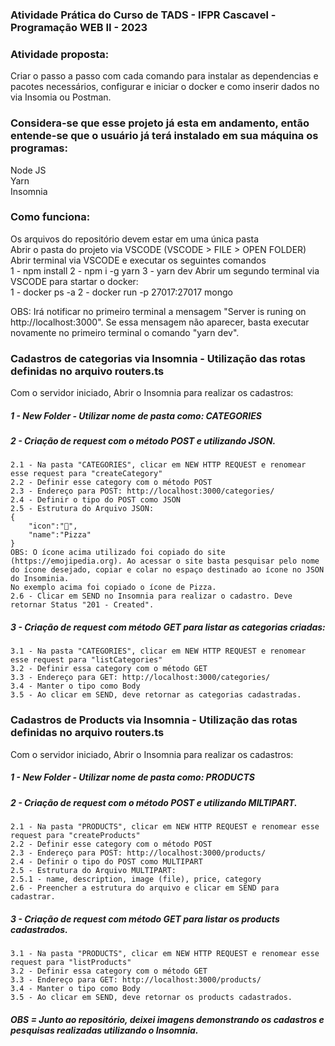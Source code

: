 ### Atividade Prática do Curso de TADS - IFPR Cascavel - Programação WEB II - 2023</br>

### Atividade proposta:</br>
Criar o passo a passo com cada comando para instalar as dependencias e pacotes necessários, configurar e iniciar o docker e como inserir dados no via Insomia ou Postman.</br>

### Considera-se que esse projeto já esta em andamento, então entende-se que o usuário já terá instalado em sua máquina os programas:</br>

Node JS</br>
Yarn</br>
Insomnia</br>

### Como funciona:</br>

Os arquivos do repositório devem estar em uma única pasta</br>
Abrir o pasta do projeto via VSCODE (VSCODE > FILE > OPEN FOLDER)</br>
Abrir terminal via VSCODE e executar os seguintes comandos</br>
	1 - npm install
	2 - npm i -g yarn
	3 - yarn dev
Abrir um segundo terminal via VSCODE para startar o docker:</br>
	1 - docker ps -a
	2 - docker run -p 27017:27017 mongo

OBS: Irá notificar no primeiro terminal a mensagem "Server is runing on http://localhost:3000". Se essa mensagem não aparecer, basta executar novamente no primeiro terminal o comando "yarn dev".

### Cadastros de categorias via Insomnia - Utilização das rotas definidas no arquivo routers.ts
Com o servidor iniciado, Abrir o Insomnia para realizar os cadastros:</br>
	
##### 1 - New Folder - Utilizar nome de pasta como: CATEGORIES

##### 2 - Criação de request com o método POST e utilizando JSON.
		
	2.1 - Na pasta "CATEGORIES", clicar em NEW HTTP REQUEST e renomear esse request para "createCategory"
	2.2 - Definir esse category com o método POST 
	2.3 - Endereço para POST: http://localhost:3000/categories/
	2.4 - Definir o tipo do POST como JSON
	2.5 - Estrutura do Arquivo JSON:
	{
		"icon":"🍕",
		"name":"Pizza"
	}
	OBS: O ícone acima utilizado foi copiado do site (https://emojipedia.org). Ao acessar o site basta pesquisar pelo nome do ícone desejado, copiar e colar no espaço destinado ao ícone no JSON do Insominia.
	No exemplo acima foi copiado o ícone de Pizza.
	2.6 - Clicar em SEND no Insomnia para realizar o cadastro. Deve retornar Status "201 - Created".

##### 3 - Criação de request com método GET para listar as categorias criadas:
	
	3.1 - Na pasta "CATEGORIES", clicar em NEW HTTP REQUEST e renomear esse request para "listCategories"
	3.2 - Definir essa category com o método GET
	3.3 - Endereço para GET: http://localhost:3000/categories/
	3.4 - Manter o tipo como Body
	3.5 - Ao clicar em SEND, deve retornar as categorias cadastradas.

### Cadastros de Products via Insomnia - Utilização das rotas definidas no arquivo routers.ts
Com o servidor iniciado, Abrir o Insomnia para realizar os cadastros:</br>
	
##### 1 - New Folder - Utilizar nome de pasta como: PRODUCTS

##### 2 - Criação de request com o método POST e utilizando MILTIPART.
	
	2.1 - Na pasta "PRODUCTS", clicar em NEW HTTP REQUEST e renomear esse request para "createProducts"
	2.2 - Definir esse category com o método POST 
	2.3 - Endereço para POST: http://localhost:3000/products/
	2.4 - Definir o tipo do POST como MULTIPART
	2.5 - Estrutura do Arquivo MULTIPART:
	2.5.1 - name, description, image (file), price, category
	2.6 - Preencher a estrutura do arquivo e clicar em SEND para cadastrar.

##### 3 - Criação de request com método GET para listar os products cadastrados.

	3.1 - Na pasta "PRODUCTS", clicar em NEW HTTP REQUEST e renomear esse request para "listProducts"
	3.2 - Definir essa category com o método GET 
	3.3 - Endereço para GET: http://localhost:3000/products/
	3.4 - Manter o tipo como Body
	3.5 - Ao clicar em SEND, deve retornar os products cadastrados.

##### OBS = Junto ao repositório, deixei imagens demonstrando os cadastros e pesquisas realizadas utilizando o Insomnia.
